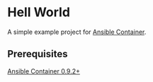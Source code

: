 # Hell World

A simple example project for [Ansible Container](https://github.com/ansible/ansible-container).

## Prerequisites

[Ansible Container 0.9.2+](http://docs.ansible.com/ansible-container/installation.html)


